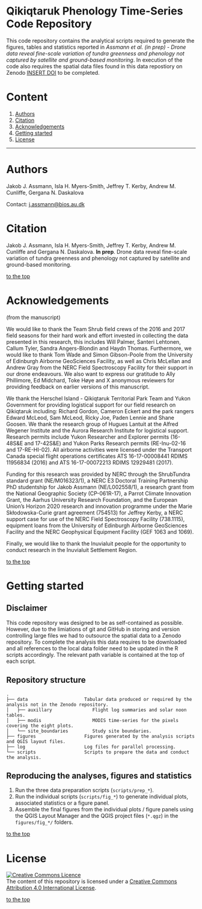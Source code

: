 # Qikiqtaruk Phenology Time-Series Code Repository

This code repository contains the analytical scripts required to generate the figures, tables and statistics reported in *Assmann et al. (in prep) - Drone data reveal fine-scale variation of tundra greenness and phenology not captured by satellite and ground-based monitoring*. In execution of the code also requires the spatial data files found in this data repostiory on Zenodo [INSERT DOI](www.zenodo.org) to be completed.

# Content
1. [Authors](#Authors)
2. [Citation](#Citation)
3. [Acknowledgements](#Ackowledgements)
4. [Getting started](#Getting-started)
5. [License](#License)
---
# Authors
Jakob J. Assmann, Isla H. Myers-Smith, Jeffrey T. Kerby, Andrew M. Cunliffe, Gergana N. Daskalova

Contact: j.assmann@bios.au.dk

# Citation
Jakob J. Assmann, Isla H. Myers-Smith, Jeffrey T. Kerby, Andrew M. Cunliffe and Gergana N. Daskalova. **In prep**. Drone data reveal fine-scale variation of tundra greenness and phenology not captured by satellite and ground-based monitoring.

[to the top](#Qikiqtaruk-Phenology-Time-Series-Code-Repository)

# Acknowledgements 
(from the manuscript)

We would like to thank the Team Shrub field crews of the 2016 and 2017 field seasons for their hard work and effort invested in collecting the data presented in this research, this includes Will Palmer, Santeri Lehtonen, Callum Tyler, Sandra Angers-Blondin and Haydn Thomas. Furthermore, we would like to thank Tom Wade and Simon Gibson-Poole from the University of Edinburgh Airborne GeoSciences Facility, as well as Chris McLellan and Andrew Gray from the NERC Field Spectroscopy Facility for their support in our drone endeavours. We also want to express our gratitude to Ally Phillimore, Ed Midchard, Toke Høye and X anonymous reviewers for providing feedback on earlier versions of this manuscript. 

We thank the Herschel Island - Qikiqtaruk Territorial Park Team and Yukon Government for providing logistical support for our field research on Qikiqtaruk including: Richard Gordon, Cameron Eckert and the park rangers Edward McLeod, Sam McLeod, Ricky Joe, Paden Lennie and Shane Goosen. We thank the research group of Hugues Lantuit at the Alfred Wegener Institute and the Aurora Research Institute for logistical support. Research permits include Yukon Researcher and Explorer permits (16-48S&E and 17-42S&E) and Yukon Parks Research permits (RE-Inu-02-16 and 17-RE-HI-02). All airborne activities were licensed under the Transport Canada special flight operations certificates ATS 16-17-00008441 RDIMS 11956834 (2016) and ATS 16-17-00072213 RDIMS 12929481 (2017).

Funding for this research was provided by NERC through the ShrubTundra standard grant (NE/M016323/1), a NERC E3 Doctoral Training Partnership PhD studentship for Jakob Assmann (NE/L002558/1), a research grant from the National Geographic Society (CP-061R-17), a Parrot Climate Innovation Grant, the Aarhus University Research Foundation, and the European Union’s Horizon 2020 research and innovation programme under the Marie Skłodowska-Curie grant agreement (754513) for Jeffrey Kerby, a NERC support case for use of the NERC Field Spectroscopy Facility (738.1115), equipment loans from the University of Edinburgh Airborne GeoSciences Facility and the NERC Geophysical Equipment Facility (GEF 1063 and 1069).

Finally, we would like to thank the Inuvialuit people for the opportunity to conduct research in the Inuvialuit Settlement Region.

[to the top](#Qikiqtaruk-Phenology-Time-Series-Code-Repository)

# Getting started

## Disclaimer

This code repository was designed to be as self-contained as possible. However, due to the limiations of git and GitHub in storing and version controlling large files we had to outsource the spatial data to a Zenodo repository. To complete the analysis this data requires to be downloaded and all references to the local data folder need to be updated in the R scripts accordingly. The relevant path variable is contained at the top of each script.

## Repository structure
```
.
├── data                     Tabular data produced or required by the analysis not in the Zenodo repository.
│   ├── auxillary               Flight log summaries and solar noon tables.                  
│   ├── modis                   MODIS time-series for the pixels covering the eight plots.
│   └── site_boundaries         Study site boundaries.
├── figures                  Figures generated by the analysis scripts and QGIS layout files.
├── log                      Log files for parallel processing.
└── scripts                  Scripts to prepare the data and conduct the analysis.
```

## Reproducing the analyses, figures and statistics
1. Run the three data preparation scripts (`scripts/prep_*`).
2. Run the individual scripts (`scripts/fig_*`) to generate individual plots, associated statistics or a figure panel.
3. Assemble the final figures from the individual plots / figure panels using the QGIS Layout Manager and the QGIS project files (`*.qgz`) in the `figures/fig_*/` folders.

[to the top](#Qikiqtaruk-Phenology-Time-Series-Code-Repository)

# License 
<a rel="license" href="http://creativecommons.org/licenses/by/4.0/"><img alt="Creative Commons Licence" style="border-width:0" src="https://i.creativecommons.org/l/by/4.0/88x31.png" /></a><br />The content of this repository is licensed under a <a rel="license" href="http://creativecommons.org/licenses/by/4.0/">Creative Commons Attribution 4.0 International License</a>.

[to the top](#Qikiqtaruk-Phenology-Time-Series-Code-Repository)
